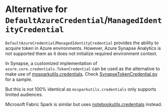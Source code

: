 # Alternative for `DefaultAzureCredential`/`ManagedIdentityCredential`

`DefaultAzureCredential`/`ManagedIdentityCredential` provides the ability to acquire token in Azure environments. However, Azure Synapse Analytics is not supported them as it does not initialize required environment context.

In Synapse, a customized implementation of `azure.core.credentials.TokenCredential` can be used as the alternative to make use of [mssparkutils.credentials](https://learn.microsoft.com/en-us/azure/synapse-analytics/spark/microsoft-spark-utilities?pivots=programming-language-scala#credentials-utilities). Check [SynapseTokenCredential.py](Azure\Microsoft.Synapse\azure-identity-credentials\SynapseTokenCredential.py) for a sample.

But this is not 100% identical as `mssparkutils.credentials` only supports limited audiences.

Microsoft Fabric Spark is similar but uses [notebookutils.credentials](https://learn.microsoft.com/en-us/fabric/data-engineering/notebook-utilities#credentials-utilities) instead.
